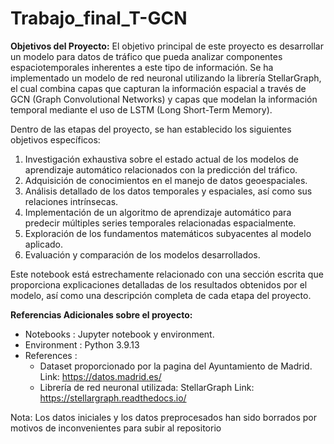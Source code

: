 # Trabajo_final_T-GCN

**Objetivos del Proyecto:**
El objetivo principal de este proyecto es desarrollar un modelo para datos de tráfico que pueda analizar componentes espaciotemporales inherentes a este tipo de información. Se ha implementado un modelo de red neuronal utilizando la librería StellarGraph, el cual combina capas que capturan la información espacial a través de GCN (Graph Convolutional Networks) y capas que modelan la información temporal mediante el uso de LSTM (Long Short-Term Memory).

Dentro de las etapas del proyecto, se han establecido los siguientes objetivos específicos:

1. Investigación exhaustiva sobre el estado actual de los modelos de aprendizaje automático relacionados con la predicción del tráfico.
2. Adquisición de conocimientos en el manejo de datos geoespaciales.
3. Análisis detallado de los datos temporales y espaciales, así como sus relaciones intrínsecas.
4. Implementación de un algoritmo de aprendizaje automático para predecir múltiples series temporales relacionadas espacialmente.
5. Exploración de los fundamentos matemáticos subyacentes al modelo aplicado.
6. Evaluación y comparación de los modelos desarrollados.

Este notebook está estrechamente relacionado con una sección escrita que proporciona explicaciones detalladas de los resultados obtenidos por el modelo, así como una descripción completa de cada etapa del proyecto.

**Referencias Adicionales sobre el proyecto:**
- Notebooks : Jupyter notebook y environment.
- Environment : Python 3.9.13
- References :
  - Dataset proporcionado por la pagina del Ayuntamiento de Madrid.
    Link: https://datos.madrid.es/
  - Librería de red neuronal utilizada: StellarGraph
    Link: https://stellargraph.readthedocs.io/

Nota: Los datos iniciales y los datos preprocesados han sido borrados por motivos de inconvenientes para subir al repositorio






